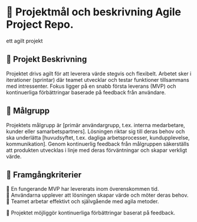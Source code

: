 <H1> 📍 Projektmål och beskrivning Agile Project Repo.</H1>
ett agilt projekt 
<h2> 📰 Projekt Beskrivning</h2>
Projektet drivs agilt för att leverera värde stegvis och flexibelt. Arbetet sker i iterationer (sprintar) där teamet utvecklar och testar funktioner tillsammans med intressenter. Fokus ligger på en snabb första leverans (MVP) och kontinuerliga förbättringar baserade på feedback från användare.
<h2> 👥 Målgrupp</h2>
Projektets målgrupp är [primär användargrupp, t.ex. interna medarbetare, kunder eller samarbetspartners]. Lösningen riktar sig till deras behov och ska underlätta [huvudsyftet, t.ex. dagliga arbetsprocesser, kundupplevelse, kommunikation]. Genom kontinuerlig feedback från målgruppen säkerställs att produkten utvecklas i linje med deras förväntningar och skapar verkligt värde.
<h2> 📂 Framgångkriterier</h2>
🔹 En fungerande MVP har levererats inom överenskommen tid.
<br>
🔹 Användarna upplever att lösningen skapar värde och möter deras behov.
<br>
🔹 Teamet arbetar effektivt och självgående med agila metoder.
<br>

🔹 Projektet möjliggör kontinuerliga förbättringar baserat på feedback.
